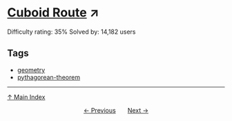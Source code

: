 # [Cuboid Route](https://projecteuler.net/problem=86) ↗️

Difficulty rating: 35%
Solved by: 14,182 users
## Tags

- [geometry](../tags/geometry.md)
- [pythagorean-theorem](../tags/pythagorean-theorem.md)



---

[↑ Main Index](../README.md)


<div align=center><a href='85.md'>← Previous</a> &nbsp;&nbsp; &nbsp;&nbsp;  <a href='87.md'>Next →</a></div>
